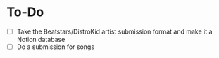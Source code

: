 # To-Do

- [ ]  Take the Beatstars/DistroKid artist submission format and make it a Notion database
- [ ]  Do a submission for songs